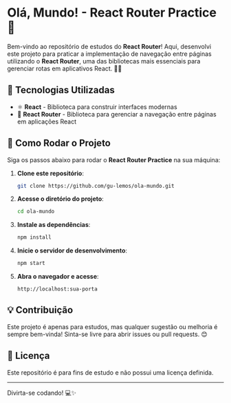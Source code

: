 
#  Olá, Mundo! - React Router Practice 🚀

Bem-vindo ao repositório de estudos do **React Router**! Aqui, desenvolvi este projeto para praticar a implementação de navegação entre páginas utilizando o **React Router**, uma das bibliotecas mais essenciais para gerenciar rotas em aplicativos React. 🧭✨

## 📌 Tecnologias Utilizadas

- ⚛️ **React** - Biblioteca para construir interfaces modernas
- 🔗 **React Router** - Biblioteca para gerenciar a navegação entre páginas em aplicações React

## 🚀 Como Rodar o Projeto

Siga os passos abaixo para rodar o **React Router Practice** na sua máquina:

1. **Clone este repositório**:
   ```sh
   git clone https://github.com/gu-lemos/ola-mundo.git
   ```

2. **Acesse o diretório do projeto**:
   ```sh
   cd ola-mundo
   ```

3. **Instale as dependências**:
   ```sh
   npm install
   ```

4. **Inicie o servidor de desenvolvimento**:
   ```sh
   npm start
   ```

5. **Abra o navegador e acesse**:
   ```
   http://localhost:sua-porta
   ```

## 💡 Contribuição

Este projeto é apenas para estudos, mas qualquer sugestão ou melhoria é sempre bem-vinda! Sinta-se livre para abrir issues ou pull requests. 😊

## 🐜 Licença

Este repositório é para fins de estudo e não possui uma licença definida.

---

Divirta-se codando! 💻✨
